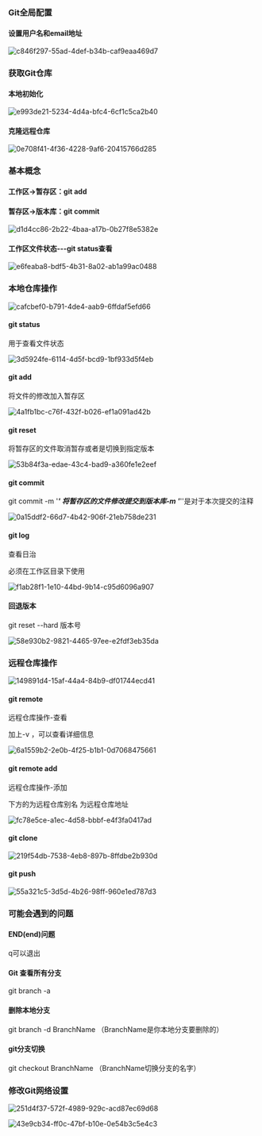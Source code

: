 ### Git全局配置

#### 设置用户名和email地址

![c846f297-55ad-4def-b34b-caf9eaa469d7](file:///C:/Users/UserX/Pictures/Typedown/c846f297-55ad-4def-b34b-caf9eaa469d7.png)

### 获取Git仓库

#### 本地初始化

![e993de21-5234-4d4a-bfc4-6cf1c5ca2b40](file:///C:/Users/UserX/Pictures/Typedown/e993de21-5234-4d4a-bfc4-6cf1c5ca2b40.png)

#### 克隆远程仓库

![0e708f41-4f36-4228-9af6-20415766d285](file:///C:/Users/UserX/Pictures/Typedown/0e708f41-4f36-4228-9af6-20415766d285.png)

### 基本概念

#### 工作区->暂存区：git add

#### 暂存区->版本库：git commit

![d1d4cc86-2b22-4baa-a17b-0b27f8e5382e](file:///C:/Users/UserX/Pictures/Typedown/d1d4cc86-2b22-4baa-a17b-0b27f8e5382e.png)

#### 工作区文件状态---git status查看

![e6feaba8-bdf5-4b31-8a02-ab1a99ac0488](file:///C:/Users/UserX/Pictures/Typedown/e6feaba8-bdf5-4b31-8a02-ab1a99ac0488.png)

### 本地仓库操作

![cafcbef0-b791-4de4-aab9-6ffdaf5efd66](file:///C:/Users/UserX/Pictures/Typedown/cafcbef0-b791-4de4-aab9-6ffdaf5efd66.png)

#### git status

用于查看文件状态

![3d5924fe-6114-4d5f-bcd9-1bf933d5f4eb](file:///C:/Users/UserX/Pictures/Typedown/3d5924fe-6114-4d5f-bcd9-1bf933d5f4eb.png)

#### git add

将文件的修改加入暂存区

![4a1fb1bc-c76f-432f-b026-ef1a091ad42b](file:///C:/Users/UserX/Pictures/Typedown/4a1fb1bc-c76f-432f-b026-ef1a091ad42b.png)

#### git reset

将暂存区的文件取消暂存或者是切换到指定版本

![53b84f3a-edae-43c4-bad9-a360fe1e2eef](file:///C:/Users/UserX/Pictures/Typedown/53b84f3a-edae-43c4-bad9-a360fe1e2eef.png)

#### git commit

git commit -m '*******'     将暂存区的文件修改提交到版本库-m '*******''是对于本次提交的注释

![0a15ddf2-66d7-4b42-906f-21eb758de231](file:///C:/Users/UserX/Pictures/Typedown/0a15ddf2-66d7-4b42-906f-21eb758de231.png)

#### git log

查看日治

必须在工作区目录下使用

![f1ab28f1-1e10-44bd-9b14-c95d6096a907](file:///C:/Users/UserX/Pictures/Typedown/f1ab28f1-1e10-44bd-9b14-c95d6096a907.png)

#### 回退版本

git reset --hard 版本号

![58e930b2-9821-4465-97ee-e2fdf3eb35da](file:///C:/Users/UserX/Pictures/Typedown/58e930b2-9821-4465-97ee-e2fdf3eb35da.png)



### 远程仓库操作

![149891d4-15af-44a4-84b9-df01744ecd41](file:///C:/Users/UserX/Pictures/Typedown/149891d4-15af-44a4-84b9-df01744ecd41.png)

#### git remote

远程仓库操作-查看

加上-v ，可以查看详细信息

![6a1559b2-2e0b-4f25-b1b1-0d7068475661](file:///C:/Users/UserX/Pictures/Typedown/6a1559b2-2e0b-4f25-b1b1-0d7068475661.png)

#### git remote add

远程仓库操作-添加

下方的<shortname>为远程仓库别名 <url>为远程仓库地址

![fc78e5ce-a1ec-4d58-bbbf-e4f3fa0417ad](file:///C:/Users/UserX/Pictures/Typedown/fc78e5ce-a1ec-4d58-bbbf-e4f3fa0417ad.png)

#### git clone

![219f54db-7538-4eb8-897b-8ffdbe2b930d](file:///C:/Users/UserX/Pictures/Typedown/219f54db-7538-4eb8-897b-8ffdbe2b930d.png)

#### git push

![55a321c5-3d5d-4b26-98ff-960e1ed787d3](file:///C:/Users/UserX/Pictures/Typedown/55a321c5-3d5d-4b26-98ff-960e1ed787d3.png)













### 可能会遇到的问题

#### END(end)问题

 q可以退出

#### Git 查看所有分支

git branch -a

#### 删除本地分支

git branch -d BranchName             （BranchName是你本地分支要删除的）

#### git分支切换

 git checkout BranchName              （BranchName切换分支的名字）













### 修改Git网络设置

![251d4f37-572f-4989-929c-acd87ec69d68](file:///C:/Users/UserX/Pictures/Typedown/251d4f37-572f-4989-929c-acd87ec69d68.png)

![43e9cb34-ff0c-47bf-b10e-0e54b3c5e4c3](file:///C:/Users/UserX/Pictures/Typedown/43e9cb34-ff0c-47bf-b10e-0e54b3c5e4c3.png)
